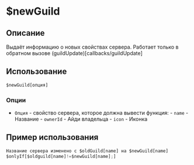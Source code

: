 # $newGuild

## Описание
Выдаёт информацию о новых свойствах сервера. Работает только в обратном вызове (guildUpdate)[callbacks/guildUpdate]

## Использование
```js
$newGuild[опция]
```

### Опции
- `Опция` - свойство сервера, которое должна вывести функция:
         - `name` - Название
         - `ownerId` - Айди владельца
         - `icon` - Иконка 

## Пример использования
```javascript
Название сервера изменено с $oldGuild[name] на $newGuild[name] 
$onlyIf[$oldguild[name]!=$newGuild[name];]
```
